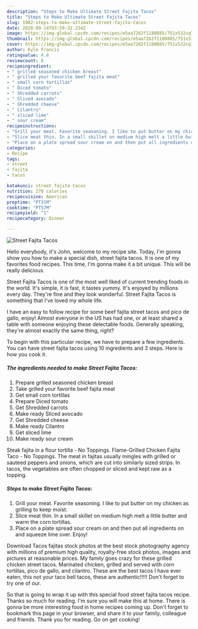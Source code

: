 ```yaml
---
description: "Steps to Make Ultimate Street Fajita Tacos"
title: "Steps to Make Ultimate Street Fajita Tacos"
slug: 1982-steps-to-make-ultimate-street-fajita-tacos
date: 2020-09-14T03:59:32.234Z
image: https://img-global.cpcdn.com/recipes/e5aa7262f1180885/751x532cq70/street-fajita-tacos-recipe-main-photo.jpg
thumbnail: https://img-global.cpcdn.com/recipes/e5aa7262f1180885/751x532cq70/street-fajita-tacos-recipe-main-photo.jpg
cover: https://img-global.cpcdn.com/recipes/e5aa7262f1180885/751x532cq70/street-fajita-tacos-recipe-main-photo.jpg
author: Kyle Francis
ratingvalue: 4.8
reviewcount: 8
recipeingredient:
- " grilled seasoned chicken breast"
- " grilled your favorite beef fajita meat"
- " small corn tortillas"
- " Diced tomato"
- " Shredded carrots"
- " Sliced avocado"
- " Shredded cheese"
- " Cilantro"
- " sliced lime"
- " sour cream"
recipeinstructions:
- "Grill your meat. Favorite seasoning. I like to put butter on my chicken as grilling to keep moist."
- "Slice meat thin. In a small skillet on medium high melt a little butter and warm the corn tortillas."
- "Place on a plate spread sour cream on and then put all ingredients on and squeeze lime over. Enjoy!"
categories:
- Recipe
tags:
- street
- fajita
- tacos

katakunci: street fajita tacos 
nutrition: 278 calories
recipecuisine: American
preptime: "PT31M"
cooktime: "PT57M"
recipeyield: "1"
recipecategory: Dinner

---
```



![Street Fajita Tacos](https://img-global.cpcdn.com/recipes/e5aa7262f1180885/751x532cq70/street-fajita-tacos-recipe-main-photo.jpg)

Hello everybody, it's John, welcome to my recipe site. Today, I'm gonna show you how to make a special dish, street fajita tacos. It is one of my favorites food recipes. This time, I'm gonna make it a bit unique. This will be really delicious.

Street Fajita Tacos is one of the most well liked of current trending foods in the world. It's simple, it is fast, it tastes yummy. It's enjoyed by millions every day. They're fine and they look wonderful. Street Fajita Tacos is something that I've loved my whole life.

I have an easy to follow recipe for some beef fajita street tacos and pico de gallo, enjoy! Almost everyone in the US has had one, or at least shared a table with someone enjoying these delectable foods. Generally speaking, they&#39;re almost exactly the same thing, right?


To begin with this particular recipe, we have to prepare a few ingredients. You can have street fajita tacos using 10 ingredients and 3 steps. Here is how you cook it.

<!--inarticleads1-->

##### The ingredients needed to make Street Fajita Tacos:

1. Prepare  grilled seasoned chicken breast
1. Take  grilled your favorite beef fajita meat
1. Get  small corn tortillas
1. Prepare  Diced tomato
1. Get  Shredded carrots
1. Make ready  Sliced avocado
1. Get  Shredded cheese
1. Make ready  Cilantro
1. Get  sliced lime
1. Make ready  sour cream


Steak fajita in a flour tortilla - No Toppings. Flame-Grilled Chicken Fajita Taco - No Toppings. The meat in fajitas usually mingles with grilled or sauteed peppers and onions, which are cut into similarly sized strips. In tacos, the vegetables are often chopped or sliced and kept raw as a topping. 

<!--inarticleads2-->

##### Steps to make Street Fajita Tacos:

1. Grill your meat. Favorite seasoning. I like to put butter on my chicken as grilling to keep moist.
1. Slice meat thin. In a small skillet on medium high melt a little butter and warm the corn tortillas.
1. Place on a plate spread sour cream on and then put all ingredients on and squeeze lime over. Enjoy!


Download Tacos fajitas stock photos at the best stock photography agency with millions of premium high quality, royalty-free stock photos, images and pictures at reasonable prices. My family goes crazy for these grilled chicken street tacos. Marinated chicken, grilled and served with corn tortillas, pico de gallo, and cilantro. These are the best tacos I have ever eaten, this not your taco bell tacos, these are authentic!!!!! Don&#39;t forget to try one of our. 

So that is going to wrap it up with this special food street fajita tacos recipe. Thanks so much for reading. I'm sure you will make this at home. There is gonna be more interesting food in home recipes coming up. Don't forget to bookmark this page in your browser, and share it to your family, colleague and friends. Thank you for reading. Go on get cooking!
